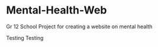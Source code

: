 # Mental-Health-Web
Gr 12 School Project for creating a website on mental health 


Testing 
Testing 